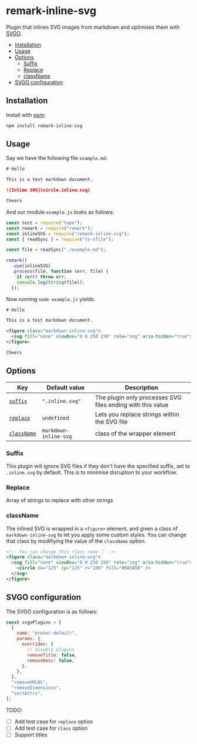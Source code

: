 # remark-inline-svg

Plugin that inlines SVG images from markdown and optimises them with [SVGO](https://github.com/svg/svgo).

- [Installation](#installation)
- [Usage](#usage)
- [Options](#options)
  - [Suffix](#suffix)
  - [Replace](#replace)
  - [className](#classname)
- [SVGO configuration](#svgo-configuration)

## Installation

Install with [npm](https://www.npmjs.com/):

```sh
npm install remark-inline-svg
```

## Usage

Say we have the following file `example.md`:

```markdown
# Hello

This is a test markdown document.

![Inline SVG](circle.inline.svg)

Cheers
```

And our module `example.js` looks as follows:

```js
const test = require("tape");
const remark = require("remark");
const inlineSVG = require("remark-inline-svg");
const { readSync } = require("to-vfile");

const file = readSync("./example.md");

remark()
  .use(inlineSVG)
  .process(file, function (err, file) {
    if (err) throw err;
    console.log(String(file));
  });
```

Now running `node example.js` yields:

```markdown
# Hello

This is a test markdown document.

<figure class="markdown-inline-svg">
  <svg fill="none" viewBox="0 0 250 250" role="img" aria-hidden="true"><circle cx="125" cy="125" r="100" fill="#BA5B5B"/></svg>
</figure>

Cheers
```

## Options

| Key                       | Default value         | Description                                                |
| ------------------------- | --------------------- | ---------------------------------------------------------- |
| [`suffix`](#suffix)       | `".inline.svg"`       | The plugin only processes SVG files ending with this value |
| [`replace`](#replace)     | `undefined`           | Lets you replace strings within the SVG file               |
| [`className`](#className) | `markdown-inline-svg` | class of the wrapper element                               |

### Suffix

This plugin will ignore SVG files if they don't have the specified suffix, set to `.inline.svg` by default. This is to minimise disruption to your workflow.

### Replace

Array of strings to replace with other strings

### className

The inlined SVG is wrapped in a `<figure>` element, and given a class of `markdown-inline-svg` to let you apply some custom styles. You can change that class by modifiying the value of the `className` option.

```html
<!-- You can change this class name 👇 -->
<figure class="markdown-inline-svg">
  <svg fill="none" viewBox="0 0 250 250" role="img" aria-hidden="true">
    <circle cx="125" cy="125" r="100" fill="#BA5B5B" />
  </svg>
</figure>
```

## SVGO configuration

The SVGO configuration is as follows:

```js
const svgoPlugins = [
  {
    name: "preset-default",
    params: {
      overrides: {
        // disable plugins
        removeTitle: false,
        removeDesc: false,
      },
    },
  },
  "removeXMLNS",
  "removeDimensions",
  "sortAttrs",
];
```

TODO:

- [ ] Add test case for `replace` option
- [ ] Add test case for `class` option
- [ ] Support titles
